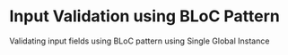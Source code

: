 # Input Validation using BLoC Pattern
Validating input fields using BLoC pattern using Single Global Instance
